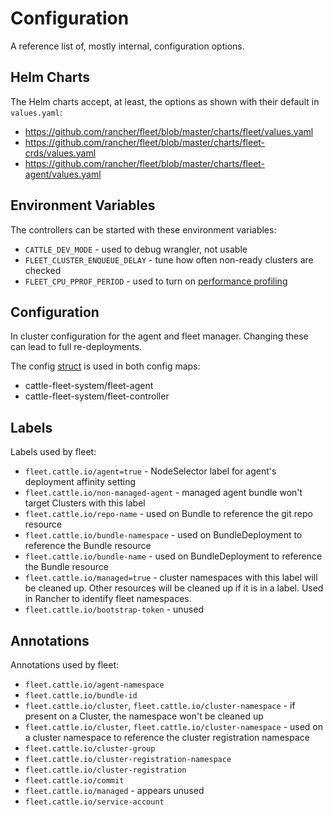 # Configuration

A reference list of, mostly internal, configuration options.

## Helm Charts

The Helm charts accept, at least, the options as shown with their default in `values.yaml`:

* https://github.com/rancher/fleet/blob/master/charts/fleet/values.yaml
* https://github.com/rancher/fleet/blob/master/charts/fleet-crds/values.yaml
* https://github.com/rancher/fleet/blob/master/charts/fleet-agent/values.yaml

## Environment Variables

The controllers can be started with these environment variables:

* `CATTLE_DEV_MODE` - used to debug wrangler, not usable
* `FLEET_CLUSTER_ENQUEUE_DELAY` - tune how often non-ready clusters are checked
* `FLEET_CPU_PPROF_PERIOD` - used to turn on [performance profiling](https://github.com/rancher/fleet/blob/master/DEVELOPING.md#examining-performance-issues)

## Configuration

In cluster configuration for the agent and fleet manager. Changing these can lead to full re-deployments.

The config [struct](https://github.com/rancher/fleet/blob/master/pkg/config/config.go#L40-L52) is used in both config maps:

* cattle-fleet-system/fleet-agent 
* cattle-fleet-system/fleet-controller 

## Labels

Labels used by fleet:

* `fleet.cattle.io/agent=true` - NodeSelector label for agent's deployment affinity setting
* `fleet.cattle.io/non-managed-agent` - managed agent bundle won't target Clusters with this label
* `fleet.cattle.io/repo-name` - used on Bundle to reference the git repo resource
* `fleet.cattle.io/bundle-namespace` - used on BundleDeployment to reference the Bundle resource
* `fleet.cattle.io/bundle-name` - used on BundleDeployment to reference the Bundle resource
* `fleet.cattle.io/managed=true` - cluster namespaces with this label will be cleaned up. Other resources will be cleaned up if it is in a label. Used in Rancher to identify fleet namespaces.
* `fleet.cattle.io/bootstrap-token` - unused


## Annotations

Annotations used by fleet:

* `fleet.cattle.io/agent-namespace`
* `fleet.cattle.io/bundle-id`
* `fleet.cattle.io/cluster`, `fleet.cattle.io/cluster-namespace` - if present on a Cluster, the namespace won't be cleaned up
* `fleet.cattle.io/cluster`, `fleet.cattle.io/cluster-namespace` - used on a cluster namespace to reference the cluster registration namespace
* `fleet.cattle.io/cluster-group`
* `fleet.cattle.io/cluster-registration-namespace`
* `fleet.cattle.io/cluster-registration`
* `fleet.cattle.io/commit`
* `fleet.cattle.io/managed` - appears unused
* `fleet.cattle.io/service-account`

